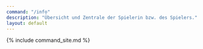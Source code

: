 ```yaml
---
command: "/info"
description: "Übersicht und Zentrale der Spielerin bzw. des Spielers."
layout: default
---
```

{% include command_site.md %}
